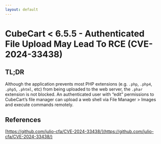 ```yaml
---
layout: default
---
```


# CubeCart < 6.5.5 - Authenticated File Upload May Lead To RCE (CVE-2024-33438)

## TL;DR

Although the application prevents most PHP extensions (e.g. `.php`, `.php4`, `.php5`, `.phtml`, etc) from being uploaded to the web server, the `.phar` extension is not blocked. An authenticated user with “edit” permissions to CubeCart’s file manager can upload a web shell via File Manager > Images and execute commands remotely.

## References

[https://github.com/julio-cfa/CVE-2024-33438/](https://github.com/julio-cfa/CVE-2024-33438/)
